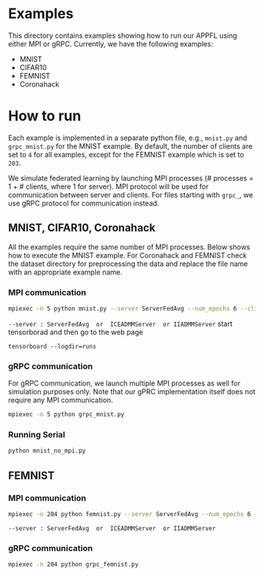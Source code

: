 # Examples

This directory contains examples showing how to run our APPFL using either MPI or gRPC.
Currently, we have the following examples:

- MNIST
- CIFAR10
- FEMNIST
- Coronahack

# How to run

Each example is implemented in a separate python file, e.g., `mnist.py` and `grpc_mnist.py` for the MNIST example.
By default, the number of clients are set to `4` for all examples, except for the FEMNIST example which is set to `203`.

We simulate federated learning by launching MPI processes (# processes = 1 + # clients, where 1 for server).
MPI protocol will be used for communication between server and clients.
For files starting with `grpc_`, we use gRPC protocol for communication instead.

## MNIST, CIFAR10, Coronahack

All the examples require the same number of MPI processes.
Below shows how to execute the MNIST example.
For Coronahack and FEMNIST check the dataset directory for preprocessing the data and replace the file name with an appropriate example name.


### MPI communication

```bash
mpiexec -n 5 python mnist.py --server ServerFedAvg --num_epochs 6 --client_lr 0.01
```
`--server : ServerFedAvg  or  ICEADMMServer  or IIADMMServer`
start tensorborad and then go to the web page
```shell
tensorboard --logdir=runs
```

### gRPC communication

For gRPC communication, we launch multiple MPI processes as well for simulation purposes only.
Note that our gPRC implementation itself does not require any MPI communication.

```bash
mpiexec -n 5 python grpc_mnist.py
```

### Running Serial

```bash
python mnist_no_mpi.py
```

## FEMNIST

### MPI communication

```bash
mpiexec -n 204 python femnist.py --server ServerFedAvg --num_epochs 6 --client_lr 0.01
```
`--server : ServerFedAvg  or  ICEADMMServer  or IIADMMServer`
### gRPC communication

```bash
mpiexec -n 204 python grpc_femnist.py
```

